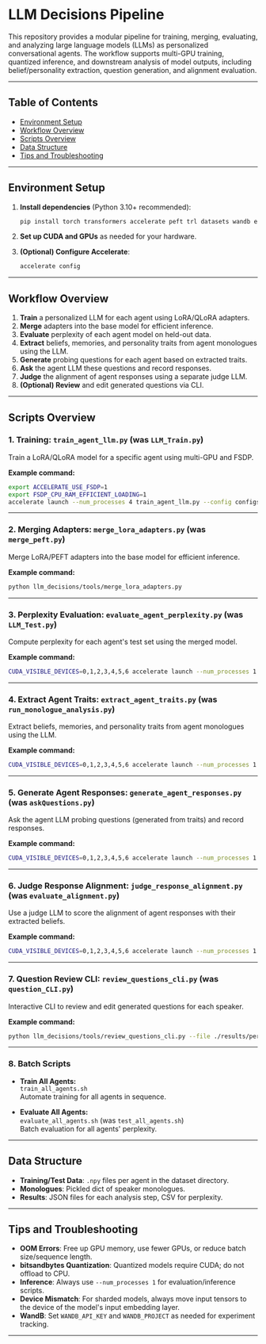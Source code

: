 # LLM Decisions Pipeline

This repository provides a modular pipeline for training, merging, evaluating, and analyzing large language models (LLMs) as personalized conversational agents. The workflow supports multi-GPU training, quantized inference, and downstream analysis of model outputs, including belief/personality extraction, question generation, and alignment evaluation.

---

## Table of Contents

- [Environment Setup](#environment-setup)
- [Workflow Overview](#workflow-overview)
- [Scripts Overview](#scripts-overview)
- [Data Structure](#data-structure)
- [Tips and Troubleshooting](#tips-and-troubleshooting)

---

## Environment Setup

1. **Install dependencies** (Python 3.10+ recommended):

    ```bash
    pip install torch transformers accelerate peft trl datasets wandb evaluate bitsandbytes
    ```

2. **Set up CUDA and GPUs** as needed for your hardware.

3. **(Optional) Configure Accelerate**:

    ```bash
    accelerate config
    ```

---

## Workflow Overview

1. **Train** a personalized LLM for each agent using LoRA/QLoRA adapters.
2. **Merge** adapters into the base model for efficient inference.
3. **Evaluate** perplexity of each agent model on held-out data.
4. **Extract** beliefs, memories, and personality traits from agent monologues using the LLM.
5. **Generate** probing questions for each agent based on extracted traits.
6. **Ask** the agent LLM these questions and record responses.
7. **Judge** the alignment of agent responses using a separate judge LLM.
8. **(Optional) Review** and edit generated questions via CLI.

---

## Scripts Overview

### 1. Training: `train_agent_llm.py` (was `LLM_Train.py`)

Train a LoRA/QLoRA model for a specific agent using multi-GPU and FSDP.

**Example command:**
```bash
export ACCELERATE_USE_FSDP=1
export FSDP_CPU_RAM_EFFICIENT_LOADING=1
accelerate launch --num_processes 4 train_agent_llm.py --config configs/llamma_3_70b.yaml --agent_name kateacuff
```

---

### 2. Merging Adapters: `merge_lora_adapters.py` (was `merge_peft.py`)

Merge LoRA/PEFT adapters into the base model for efficient inference.

**Example command:**
```bash
python llm_decisions/tools/merge_lora_adapters.py
```

---

### 3. Perplexity Evaluation: `evaluate_agent_perplexity.py` (was `LLM_Test.py`)

Compute perplexity for each agent's test set using the merged model.

**Example command:**
```bash
CUDA_VISIBLE_DEVICES=0,1,2,3,4,5,6 accelerate launch --num_processes 1 llm_decisions/evaluate_agent_perplexity.py --merged_path /path/to/agent/merged
```

---

### 4. Extract Agent Traits: `extract_agent_traits.py` (was `run_monologue_analysis.py`)

Extract beliefs, memories, and personality traits from agent monologues using the LLM.

**Example command:**
```bash
CUDA_VISIBLE_DEVICES=0,1,2,3,4,5,6 accelerate launch --num_processes 1 llm_decisions/extract_agent_traits.py --model /path/to/merged --input /path/to/monologues.pkl --output_dir ./results --single_speaker ellenosborne
```

---

### 5. Generate Agent Responses: `generate_agent_responses.py` (was `askQuestions.py`)

Ask the agent LLM probing questions (generated from traits) and record responses.

**Example command:**
```bash
CUDA_VISIBLE_DEVICES=0,1,2,3,4,5,6 accelerate launch --num_processes 1 llm_decisions/generate_agent_responses.py --model-path /path/to/merged --input-file ./results/belief_results.json --output-file ./results/belief_results.json
```

---

### 6. Judge Response Alignment: `judge_response_alignment.py` (was `evaluate_alignment.py`)

Use a judge LLM to score the alignment of agent responses with their extracted beliefs.

**Example command:**
```bash
CUDA_VISIBLE_DEVICES=0,1,2,3,4,5,6 accelerate launch --num_processes 1 llm_decisions/judge_response_alignment.py --data_file ./results/belief_results.json --model_name meta-llama/Meta-Llama-3-70B-Instruct
```

---

### 7. Question Review CLI: `review_questions_cli.py` (was `question_CLI.py`)

Interactive CLI to review and edit generated questions for each speaker.

**Example command:**
```bash
python llm_decisions/tools/review_questions_cli.py --file ./results/personality_results.json --speaker ellenosborne
```

---

### 8. Batch Scripts

- **Train All Agents:**  
  `train_all_agents.sh`  
  Automate training for all agents in sequence.

- **Evaluate All Agents:**  
  `evaluate_all_agents.sh` (was `test_all_agents.sh`)  
  Batch evaluation for all agents' perplexity.

---

## Data Structure

- **Training/Test Data**: `.npy` files per agent in the dataset directory.
- **Monologues**: Pickled dict of speaker monologues.
- **Results**: JSON files for each analysis step, CSV for perplexity.

---

## Tips and Troubleshooting

- **OOM Errors**: Free up GPU memory, use fewer GPUs, or reduce batch size/sequence length.
- **bitsandbytes Quantization**: Quantized models require CUDA; do not offload to CPU.
- **Inference**: Always use `--num_processes 1` for evaluation/inference scripts.
- **Device Mismatch**: For sharded models, always move input tensors to the device of the model's input embedding layer.
- **WandB**: Set `WANDB_API_KEY` and `WANDB_PROJECT` as needed for experiment tracking.

---
